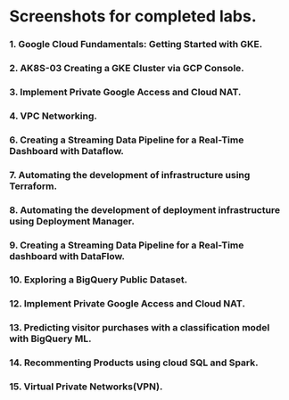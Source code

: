 # Screenshots for completed labs.

### 1. Google Cloud Fundamentals: Getting Started with GKE. 
### 2. AK8S-03 Creating a GKE Cluster via GCP Console. 
### 3. Implement Private Google Access and Cloud NAT. 
### 4. VPC Networking. 
### 6. Creating a Streaming Data Pipeline for a Real-Time Dashboard with Dataflow. 
### 7. Automating the development of infrastructure using Terraform.
### 8. Automating the development of deployment infrastructure using Deployment Manager.
### 9. Creating a Streaming Data Pipeline for a Real-Time dashboard with DataFlow.
### 10. Exploring a BigQuery Public Dataset.
### 12. Implement Private Google Access and Cloud NAT.
### 13. Predicting visitor purchases with a classification model with BigQuery ML.
### 14. Recommenting Products using cloud SQL and Spark.
### 15. Virtual Private Networks(VPN).